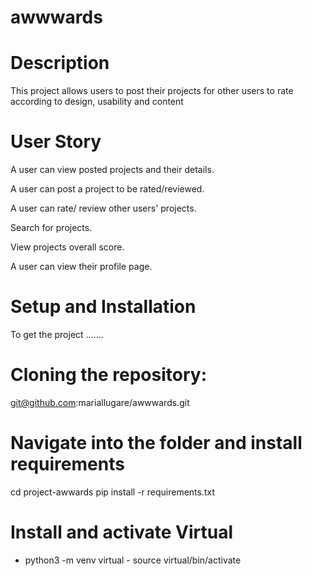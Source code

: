 # awwwards

# Description
This project allows users to post their projects for other users to rate according to design, usability and content
# User Story
A user can view posted projects and their details.

A user can post a project to be rated/reviewed.

A user can rate/ review other users' projects.

Search for projects.

View projects overall score.

A user can view their profile page.
# Setup and Installation
To get the project .......

# Cloning the repository:
git@github.com:mariallugare/awwwards.git

# Navigate into the folder and install requirements
cd project-awwards pip install -r requirements.txt 

# Install and activate Virtual
- python3 -m venv virtual - source virtual/bin/activate  

